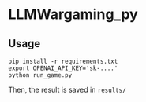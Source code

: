 # LLMWargaming_py

## Usage
```
pip install -r requirements.txt
export OPENAI_API_KEY='sk-....'
python run_game.py
```

Then, the result is saved in `results/`